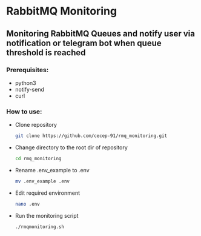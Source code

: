 # RabbitMQ Monitoring
## Monitoring RabbitMQ Queues and notify user via notification or telegram bot when queue threshold is reached

### Prerequisites:
- python3
- notify-send
- curl

### How to use:
- Clone repository
    ```bash
    git clone https://github.com/cecep-91/rmq_monitoring.git
    ```
- Change directory to the root dir of repository
    ```bash
    cd rmq_monitoring
    ```
- Rename .env_example to .env
    ```bash
    mv .env_example .env
    ```
- Edit required environment
    ```bash
    nano .env
    ```
- Run the monitoring script
    ```bash
    ./rmqmonitoring.sh
    ```
